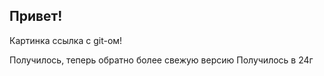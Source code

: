 ## Привет!

Картинка ссылка с git-ом!

Получилось, теперь обратно более свежую версию
Получилось в 24г